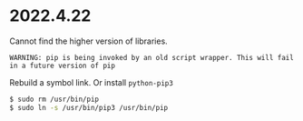 # 2022.4.22

Cannot find the higher version of libraries.

`WARNING: pip is being invoked by an old script wrapper. This will fail in a future version of pip`

Rebuild a symbol link. Or install `python-pip3`

```bash
$ sudo rm /usr/bin/pip
$ sudo ln -s /usr/bin/pip3 /usr/bin/pip
```